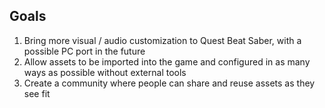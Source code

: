 ## Goals
1. Bring more visual / audio customization to Quest Beat Saber, with a possible PC port in the future
2. Allow assets to be imported into the game and configured in as many ways as possible without external tools
3. Create a community where people can share and reuse assets as they see fit
